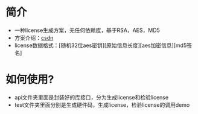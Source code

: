 # 简介
- 一种license生成方案，无任何依赖库，基于RSA，AES，MD5
- 方案介绍：[csdn](https://blog.csdn.net/qq_16952303/article/details/136027211?csdn_share_tail=%7B%22type%22%3A%22blog%22%2C%22rType%22%3A%22article%22%2C%22rId%22%3A%22136027211%22%2C%22source%22%3A%22qq_16952303%22%7D)
- license数据格式：[随机32位aes密钥][原始信息长度][aes加密信息][md5签名]

# 如何使用?
- api文件夹里面是封装好的库接口，分为生成license和检验license
- test文件夹里面分别是生成硬件码，生成license，检验license的调用demo